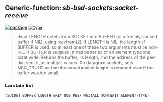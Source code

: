 ## Generic-function: ***sb-bsd-sockets:socket-receive***
[![package](https://img.shields.io/badge/Package-SB--BSD--SOCKETS-5f9ea0.svg?style=social&colorA=999999)](../) [![type](https://img.shields.io/badge/Type-Generic--Function-5f9ea0.svg?style=social&colorA=999999)](../#generic-function) 

> Read LENGTH octets from SOCKET into BUFFER (or a freshly-consed
> buffer if NIL), using recvfrom(2). If LENGTH is NIL, the length of
> BUFFER is used, so at least one of these two arguments must be
> non-NIL. If BUFFER is supplied, it had better be of an element type
> one octet wide. Returns the buffer, its length, and the address of the
> peer that sent it, as multiple values. On datagram sockets, sets
> MSG_TRUNC so that the actual packet length is returned even if the
> buffer was too small.

### Lambda list
```
(SOCKET BUFFER LENGTH &KEY OOB PEEK WAITALL DONTWAIT ELEMENT-TYPE)
```
